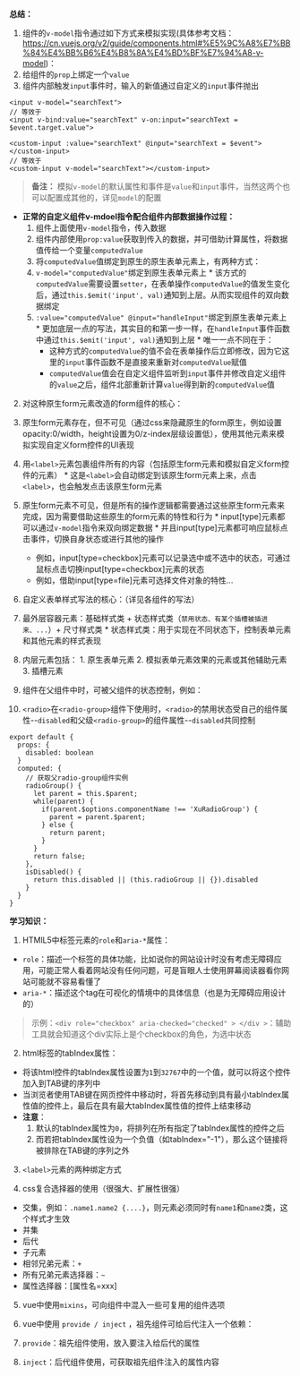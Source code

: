 **总结：**
1. 组件的`v-model`指令通过如下方式来模拟实现(具体参考文档：https://cn.vuejs.org/v2/guide/components.html#%E5%9C%A8%E7%BB%84%E4%BB%B6%E4%B8%8A%E4%BD%BF%E7%94%A8-v-model)：
  1. 给组件的`prop`上绑定一个`value`
  2. 组件内部触发`input`事件时，输入的新值通过自定义的`input`事件抛出
  ```
  <input v-model="searchText">
  // 等效于
  <input v-bind:value="searchText" v-on:input="searchText = $event.target.value">

  <custom-input :value="searchText" @input="searchText = $event"></custom-input>
  // 等效于
  <custom-input v-model="searchText"></custom-input>
  ```
  > **备注：** 模拟`v-model`的默认属性和事件是`value`和`input`事件，当然这两个也可以配置成其他的，详见`model`的配置
  * **正常的自定义组件v-mdoel指令配合组件内部数据操作过程：**
    1. 组件上面使用`v-model`指令，传入数据
    2. 组件内部使用`prop:value`获取到传入的数据，并可借助计算属性，将数据值传给一个变量`computedValue`
    3. 将`computedValue`值绑定到原生的原生表单元素上，有两种方式：
      1. `v-model="computedValue"`绑定到原生表单元素上
        * 该方式的`computedValue`需要设置`setter`，在表单操作`computedValue`的值发生变化后，通过`this.$emit('input', val)`通知到上层。从而实现组件的双向数据绑定
      2. `:value="computedValue" @input="handleInput"`绑定到原生表单元素上
        * 更加底层一点的写法，其实目的和第一步一样，在`handleInput`事件函数中通过`this.$emit('input', val)`通知到上层
        * 唯一一点不同在于：
          * 这种方式的`computedValue`的值不会在表单操作后立即修改，因为它这里的`input`事件函数不是直接来重新对`computedValue`赋值
          * `computedValue`值会在自定义组件监听到`input`事件并修改自定义组件的`value`之后，组件北部重新计算`value`得到新的`computedValue`值

2. 对这种原生form元素改造的form组件的核心：
  1. 原生form元素存在，但不可见（通过css来隐藏原生的form原生，例如设置opacity:0/width，height设置为0/z-index层级设置低），使用其他元素来模拟实现自定义form控件的UI表现
  2. 用`<label>`元素包裹组件所有的内容（包括原生form元素和模拟自定义form控件的元素）
    * 这是`<label>`会自动绑定到该原生form元素上来，点击`<label>`，也会触发点击该原生form元素
  3. 原生form元素不可见，但是所有的操作逻辑都需要通过这些原生form元素来完成，因为需要借助这些原生的form元素的特性和行为
    * input[type]元素都可以通过`v-model`指令来双向绑定数据
    * 并且input[type]元素都可响应鼠标点击事件，切换自身状态或进行其他的操作
      * 例如，input[type=checkbox]元素可以记录选中或不选中的状态，可通过鼠标点击切换input[type=checkbox]元素的状态
      * 例如，借助input[type=file]元素可选择文件对象的特性...

3. 自定义表单样式写法的核心：（详见各组件的写法）
  1. 最外层容器元素：基础样式类 + 状态样式类（`禁用状态、有某个插槽被插进来、...`）+ 尺寸样式类
    * 状态样式类：用于实现在不同状态下，控制表单元素和其他元素的样式表现
  2. 内层元素包括：
    1. 原生表单元素
    2. 模拟表单元素效果的元素或其他辅助元素
    3. 插槽元素

4. 组件在父组件中时，可被父组件的状态控制，例如：
  1. `<radio>`在`<radio-group>`组件下使用时，`<radio>`的禁用状态受自己的组件属性--`disabled`和父级`<radio-group>`的组件属性--`disabled`共同控制
  ```
  export default {
    props: {
      disabled: boolean
    }
    computed: {
      // 获取父radio-group组件实例
      radioGroup() {
        let parent = this.$parent;
        while(parent) {
          if(parent.$options.componentName !== 'XuRadioGroup') {
            parent = parent.$parent;
          } else {
            return parent;
          }
        }
        return false;
      },
      isDisabled() {
        return this.disabled || (this.radioGroup || {}).disabled
      }
    }
  }
  ```



**学习知识：**
1. HTMlL5中标签元素的`role`和`aria-*`属性：
  * `role`：描述一个标签的具体功能，比如说你的网站设计时没有考虑无障碍应用，可能正常人看着网站没有任何问题，可是盲眼人士使用屏幕阅读器看你网站可能就不容易看懂了
  * `aria-*`：描述这个tag在可视化的情境中的具体信息（也是为无障碍应用设计的）
  > 示例：`<div role="checkbox" aria-checked="checked" > </div >`：辅助工具就会知道这个div实际上是个checkbox的角色，为选中状态

2. html标签的tabIndex属性：
  * 将该html控件的tabIndex属性设置为`1`到`32767`中的一个值，就可以将这个控件加入到TAB键的序列中
  * 当浏览者使用TAB键在网页控件中移动时，将首先移动到具有最小tabIndex属性值的控件上，最后在具有最大tabIndex属性值的控件上结束移动
  * **注意**：
    1. 默认的tabIndex属性为`0`，将排列在所有指定了tabIndex属性的控件之后
    2. 而若把tabIndex属性设为一个负值（如tabIndex="-1"），那么这个链接将被排除在TAB键的序列之外

3. `<label>`元素的两种绑定方式

4. css复合选择器的使用（很强大、扩展性很强）
  * 交集，例如：`.name1.name2 {....}`，则元素必须同时有`name1`和`name2`类，这个样式才生效
  * 并集
  * 后代
  * 子元素
  * 相邻兄弟元素：`+`
  * 所有兄弟元素选择器：`~`
  * 属性选择器：[属性名=xxx]

5. vue中使用`mixins`，可向组件中混入一些可复用的组件选项

6. vue中使用 `provide / inject` ，祖先组件可给后代注入一个依赖：
  1. `provide`：祖先组件使用，放入要注入给后代的属性
  2. `inject`：后代组件使用，可获取祖先组件注入的属性内容
